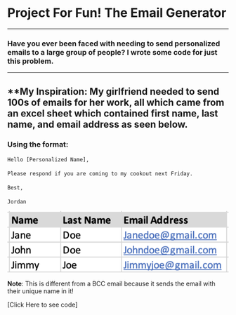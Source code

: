 # Project For Fun! The Email Generator
---
### Have you ever been faced with needing to send personalized emails to a large group of people? I wrote some code for just this problem. 
---
**My Inspiration: My girlfriend needed to send 100s of emails for her work, all which came from an excel sheet which contained first name, last name, and email address as seen below.
---
### Using the format:
````
Hello [Personalized Name],

Please respond if you are coming to my cookout next Friday. 

Best,

Jordan
````


<img src="images/list.png?raw=true"/>

**Note**: This is different from a BCC email because it sends the email with their unique name in it!

[Click Here to see code]
